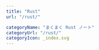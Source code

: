 ```yaml
---
title: "Rust"
url: "/rust/"

categoryName: "まくまく Rust ノート"
categoryUrl: "/rust/"
categoryIcon: _index.svg
---
```


